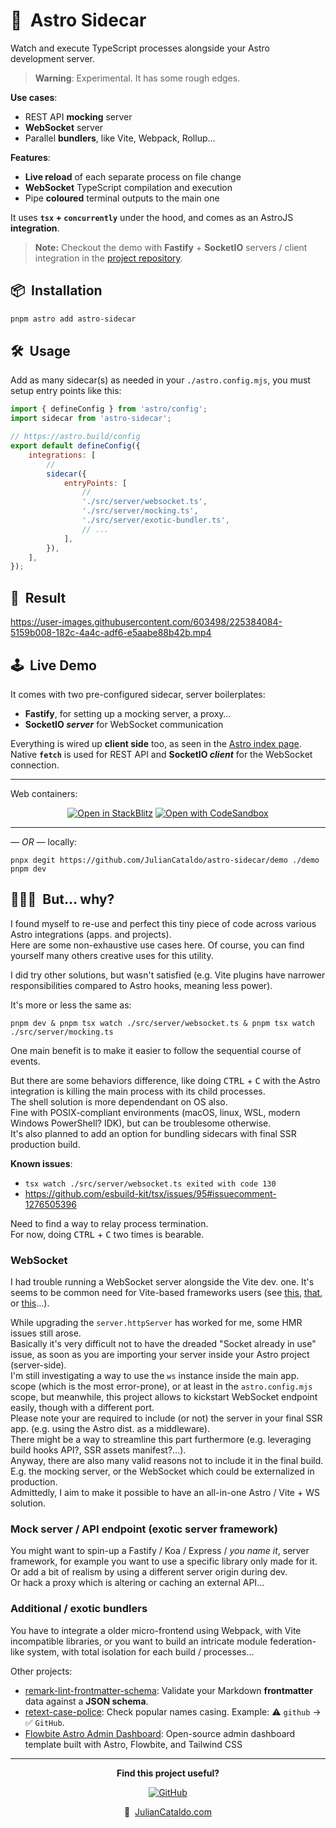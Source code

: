 # 🚀  Astro Sidecar

Watch and execute TypeScript processes alongside your Astro development server.

> **Warning**: Experimental. It has some rough edges.

**Use cases**:

- REST API **mocking** server
- **WebSocket** server
- Parallel **bundlers**, like Vite, Webpack, Rollup…

**Features**:

- **Live reload** of each separate process on file change
- **WebSocket** TypeScript compilation and execution
- Pipe **coloured** terminal outputs to the main one

It uses **`tsx` + `concurrently`** under the hood, and comes as an AstroJS **integration**.

> **Note:** Checkout the demo with **Fastify** + **SocketIO** servers / client integration in the [project repository](https://github.com/JulianCataldo/astro-sidecar/blob/master/demo).

## 📦  Installation

```sh
pnpm astro add astro-sidecar
```

## 🛠  Usage

Add as many sidecar(s) as needed in your `./astro.config.mjs`, you must setup entry points like this:

```mjs
import { defineConfig } from 'astro/config';
import sidecar from 'astro-sidecar';

// https://astro.build/config
export default defineConfig({
	integrations: [
		//
		sidecar({
			entryPoints: [
				//
				'./src/server/websocket.ts',
				'./src/server/mocking.ts',
				'./src/server/exotic-bundler.ts',
				// ...
			],
		}),
	],
});
```

## 🎉  Result

https://user-images.githubusercontent.com/603498/225384084-5159b008-182c-4a4c-adf6-e5aabe88b42b.mp4

## 🕹  Live Demo

It comes with two pre-configured sidecar, server boilerplates:

- **Fastify**, for setting up a mocking server, a proxy…
- **SocketIO _server_** for WebSocket communication

Everything is wired up **client side** too, as seen in the [Astro index page](./demo/src/pages/index.astro).  
Native **`fetch`** is used for REST API and **SocketIO _client_** for the WebSocket connection.

---

Web containers:

<div align="center">
	<a href="https://stackblitz.com/github/JulianCataldo/astro-sidecar/demo"><img src="https://developer.stackblitz.com/img/open_in_stackblitz.svg" alt="Open in StackBlitz"></a>
	<a href="https://codesandbox.io/p/github/JulianCataldo/astro-sidecar/demo/main"><img src="https://assets.codesandbox.io/github/button-edit-lime.svg" alt="Open with CodeSandbox"></a>
</div>

---

_— OR —_ locally:

```
pnpx degit https://github.com/JulianCataldo/astro-sidecar/demo ./demo
pnpm dev
```

## 🤷🏼‍♂️  But… why?

I found myself to re-use and perfect this tiny piece of code across various Astro integrations (apps. and projects). \
Here are some non-exhaustive use cases here. Of course, you can find yourself many others creative uses for this utility.

I did try other solutions, but wasn't satisfied (e.g. Vite plugins have narrower responsibilities compared to Astro hooks, meaning less power).

It's more or less the same as:

```
pnpm dev & pnpm tsx watch ./src/server/websocket.ts & pnpm tsx watch ./src/server/mocking.ts
```

One main benefit is to make it easier to follow the sequential course of events.

But there are some behaviors difference, like doing <kbd>CTRL</kbd> + <kbd>C</kbd> with the Astro
integration is killing the main process with its child processes.  
The shell solution is more dependendant on OS also.  
Fine with POSIX-compliant environments (macOS, linux, WSL, modern Windows PowerShell? IDK),
but can be troublesome otherwise.  
It's also planned to add an option for bundling sidecars with final SSR production build.

**Known issues**:

- `tsx watch ./src/server/websocket.ts exited with code 130`
- https://github.com/esbuild-kit/tsx/issues/95#issuecomment-1276505396

Need to find a way to relay process termination.  
For now, doing <kbd>CTRL</kbd> + <kbd>C</kbd> two times is bearable.

### WebSocket

I had trouble running a WebSocket server alongside the Vite dev. one.
It's seems to be common need for Vite-based frameworks users (see
[this](https://stackoverflow.com/questions/75319037/how-to-setup-a-websocket-server-inside-sveltekit-using-the-ws-package),
[that](https://dev.to/theether0/sveltekit-with-socketio-and-nodejs-285h), or
[this](https://github.com/sveltejs/kit/issues/1491)…).

While upgrading the `server.httpServer` has worked for me, some HMR issues still arose.\
Basically it's very difficult not to have the dreaded "Socket already in use" issue,
as soon as you are importing your server inside your Astro project (server-side). \
I'm still investigating a way to use the `ws` instance inside the main app. scope (which is the most error-prone), or at least in the `astro.config.mjs` scope,
but meanwhile, this project allows to kickstart WebSocket endpoint easily, though with a different port.\
Please note your are required to include (or not) the server in your final SSR app. (e.g. using the Astro dist. as a middleware). \
There might be a way to streamline this part furthermore (e.g. leveraging build hooks API?, SSR assets manifest?…).  
Anyway, there are also many valid reasons not to include it in the final build.  
E.g. the mocking server, or the WebSocket which could be externalized in production.  
Admittedly, I aim to make it possible to have an all-in-one Astro / Vite + WS solution.

### Mock server / API endpoint (exotic server framework)

You might want to spin-up a Fastify / Koa / Express / _you name it_, server framework,
for example you want to use a specific library only made for it. \
Or add a bit of realism by using a different server origin during dev.  
Or hack a proxy which is altering or caching an external API…

### Additional / exotic bundlers

You have to integrate a older micro-frontend using Webpack, with Vite incompatible libraries,
or you want to build an intricate module federation-like system, with total isolation
for each build / processes…

<div class="git-footer">

Other projects:

- [remark-lint-frontmatter-schema](https://github.com/JulianCataldo/remark-lint-frontmatter-schema): Validate your Markdown **frontmatter** data against a **JSON schema**.
- [retext-case-police](https://github.com/JulianCataldo/retext-case-police): Check popular names casing. Example: ⚠️ `github` → ✅ `GitHub`.
- [Flowbite Astro Admin Dashboard](https://github.com/themesberg/flowbite-astro-admin-dashboard): Open-source admin dashboard template built with Astro, Flowbite, and Tailwind CSS

---

<div align="center">

**Find this project useful?**

[![GitHub](https://img.shields.io/badge/🌟_Leave_a_star_on_GitHub-222222?logo=github&style=social)](https://github.com/JulianCataldo/remark-lint-frontmatter-schema)

🔗  [JulianCataldo.com](https://www.juliancataldo.com/)

</div>

</div>
